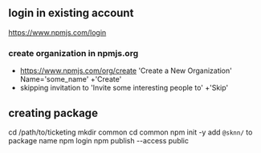 ## login in existing account
https://www.npmjs.com/login

### create organization in npmjs.org
* https://www.npmjs.com/org/create
'Create a New Organization'
Name='some_name'
+'Create'
* skipping invitation to
'Invite some interesting people to'
+'Skip'

## creating package
cd /path/to/ticketing
mkdir common
cd common
npm init -y
add `@sknn/` to package name
npm login
npm publish --access public